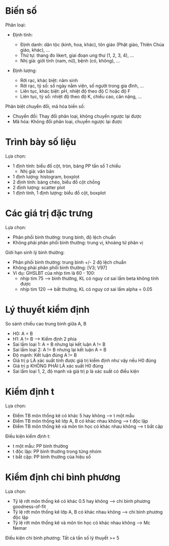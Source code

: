 # Biến số

Phân loại:
  - Định tính:
    - Định danh: dân tộc (kinh, hoa, khác), tôn giáo (Phật giáo, Thiên Chúa giáo, khác), ...
    - Thứ tự: thang đo likert, giai đoạn ung thư (1, 2, 3, 4), ...
    - Nhị giá: giới tính (nam, nữ), bệnh (có, không), ...

  - Định lượng:
    - Rời rạc, khác biệt: năm sinh
    - Rời rạc, tỷ số: số ngày nằm viện, số người trong gia đình, ...
    - Liên tục, khác biệt: pH, nhiệt độ theo độ C hoặc độ F
    - Liên tục, tỷ số: nhiệt độ theo độ K, chiều cao, cân nặng, ...

Phân biệt chuyển đổi, mã hóa biến số:
  - Chuyển đổi: Thay đổi phân loại, không chuyển ngược lại được
  - Mã hóa: Không đổi phân loại, chuyển ngược lại được

# Trình bày số liệu

Lựa chọn:
  - 1 định tính: biểu đồ cột, tròn, bảng PP tần số 1 chiều
    - Nhị giá: văn bản
  - 1 định lượng: histogram, boxplot
  - 2 định tính: bảng chéo, biểu đồ cột chồng
  - 2 định lượng: scatter plot
  - 1 định tính, 1 định lượng: biểu đồ cột, boxplot

# Các giá trị đặc trưng

Lựa chọn:

  - Phân phối bình thường: trung bình, độ lệch chuẩn
  - Không phải phân phối bình thường: trung vị, khoảng tứ phân vị

Giới hạn sinh lý bình thường:
  - Phân phối bình thường: trung bình +/- 2 độ lệch chuẩn
  - Không phải phân phối bình thường: [V3; V97]
  - Ví dụ: GHSLBT của nhịp tim là 60 - 100:
    - nhịp tim 75 --> bình thường, KL có nguy cơ sai lầm beta không tính được
    - nhịp tim 120 --> bất thường, KL có nguy cơ sai lầm alpha = 0.05

# Lý thuyết kiểm định

So sánh chiều cao trung bình giữa A, B

  - H0: A = B
  - H1: A != B --> Kiểm định 2 phía
  - Sai lầm loại 1: A = B nhưng lại kết luận A != B
  - Sai lầm loại 2: A != B nhưng lại kết luận A = B
  - Độ mạnh: Kết luận đúng A != B
  - Giá trị p LÀ xác suất tính được giá trị kiểm định như vậy nếu H0 đúng
  - Giá trị p KHÔNG PHẢI LÀ xác suất H0 đúng
  - Sai lầm loại 1, 2, độ mạnh và giá trị p là xác suất có điều kiện

# Kiểm định t

Lựa chọn:
  - Điểm TB môn thống kê có khác 5 hay không --> t một mẫu
  - Điểm TB môn thống kê lớp A, B có khác nhau không --> t độc lập
  - Điểm TB môn thống kê và môn tin học có khác nhau không --> t bắt cặp

Điều kiện kiểm định t:
  - t một mẫu: PP bình thường
  - t độc lập: PP bình thường trong từng nhóm
  - t bắt cặp: PP bình thường của hiệu số

# Kiểm định chi bình phương

Lựa chọn:
  - Tỷ lệ rớt môn thống kê có khác 0.5 hay không --> chi bình phương goodness-of-fit
  - Tỷ lệ rớt môn thống kê lớp A, B có khác nhau không --> chi bình phương độc lập
  - Tỷ lệ rớt môn thống kê và môn tin học có khác nhau không --> Mc Nemar

Điều kiện chi bình phương: Tất cả tần số lý thuyết >= 5